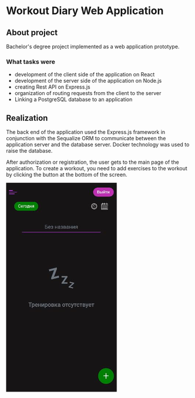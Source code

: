 # Workout Diary Web Application

## About project
Bachelor's degree project implemented as a web application prototype. 

### What tasks were
- development of the client side of the application on React
- development of the server side of the application on Node.js
- creating Rest API on Express.js
- organization of routing requests from the client to the server
- Linking a PostgreSQL database to an application

##  Realization
The back end of the application used the Express.js framework in conjunction with the Sequalize ORM to communicate between the application server and the database server.
Docker technology was used to raise the database. 

After authorization or registration, the user gets to the main page of the application. To create a workout, you need to add exercises to the workout by clicking the button at the bottom of the screen.

![Image](https://github.com/AlexSunchozz/react-fitnotes/blob/master/assets/photo_2023-06-12_15-33-57.jpg)